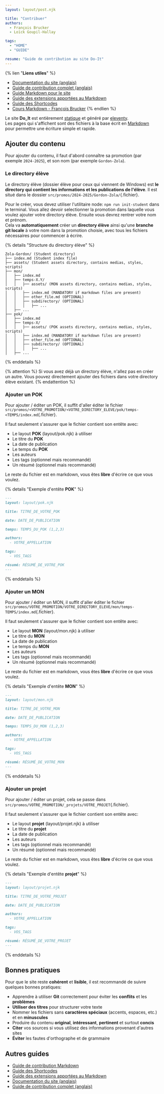 ```yaml
---
layout: layout/post.njk

title: "Contribuer"
authors:
  - François Brucker
  - Loïck Goupil-Hallay

tags:
  - "HOME"
  - "GUIDE"

resume: "Guide de contribution au site Do-It"
---
```


{% lien "**Liens utiles**" %}
- [Documentation du site (anglais)](https://github.com/do-it-ecm/do-it/blob/main/README.md)
- [Guide de contribution complet (anglais)](https://github.com/do-it-ecm/do-it/blob/main/CONTRIBUTING.md)
- [Guide Markdown pour le site](./markdown)
- [Guide des extensions apportées au Markdown](./extensions)
- [Guide des Shortcodes](./shortcodes)
- [Cours Markdown - François Brucker](https://francoisbrucker.github.io/cours_informatique/tutoriels/format-markdown/)
{% endlien %}

Le site **Do_It** est entièrement [statique](https://en.wikipedia.org/wiki/Static_web_page) et généré par [eleventy](https://www.11ty.dev/).\
Les pages qui s'affichent sont des fichiers à la base écrit en [Markdown](https://francoisbrucker.github.io/cours_informatique/tutoriels/format-markdown/) pour permettre une écriture simple et rapide.

## Ajouter du contenu

Pour ajouter du contenu, il faut d'abord connaître sa promotion (par exemple `2024-2025`), et son nom (par exemple `Gordon-Zola`).

### Le directory élève

Le directory élève (dossier élève pour ceux qui viennent de Windows) est **le directory qui contient les informations et les publications de l'élève**. Il est situé dans le dossier `src/promos/2024-2025/Gordon-Zola/`{.fichier}.

Pour le créer, vous devez utiliser l'utilitaire node: `npm run init-student` dans le terminal. Vous allez devoir selectionner la promotion dans laquelle vous voulez ajouter votre directory élève. Ensuite vous devrez rentrer votre nom et prénom.\
Cela va **automatiquement** créer un **directory élève** ainsi qu'une **branche git locale** à votre nom dans la promotion choisie, avec tous les fichiers nécessaires pour commencer à écrire.

{% details "Structure du directory élève" %}
```plaintext
Zola-Gordon/ (Student directory)
├── index.md (Student index file)
├── assets/ (Student assets directory, contains medias, styles, scripts)
├── mon/
│   ├── index.md
│   ├── temps-X.Y/
│   │   ├── assets/ (MON assets directory, contains medias, styles, scripts)
│   │   ├── index.md (MANDATORY if markdown files are present)
│   │   ├── other_file.md (OPTIONAL)
│   │   ├── subdirectory/ (OPTIONAL)
│   │   │   ├── ...
│   ├── ...
├── pok/
│   ├── index.md
│   ├── temps-X/
│   │   ├── assets/ (POK assets directory, contains medias, styles, scripts)
│   │   ├── index.md (MANDATORY if markdown files are present)
│   │   ├── other_file.md (OPTIONAL)
│   │   ├── subdirectory/ (OPTIONAL)
│   │   │   ├── ...
│   ├── ...
```
{% enddetails %}

{% attention %}
Si vous avez déjà un directory élève, n'allez pas en créer un autre. Vous pouvez directement ajouter des fichiers dans votre directory élève existant.
{% endattention %}

### Ajouter un POK

Pour ajouter / éditer un POK, il suffit d'aller éditer le fichier `src/promos/<VOTRE_PROMOTION/<VOTRE_DIRECTORY_ELEVE/pok/temps-<TEMPS/index.md`{.fichier}.

Il faut seulement s'assurer que le fichier contient son entête avec:
- Le layout **POK** (layout/pok.njk) à utiliser
- Le titre du **POK**
- La date de publication
- Le temps du **POK**
- Les auteurs
- Les tags (optionnel mais recommandé)
- Un résumé (optionnel mais recommandé)

Le reste du fichier est en markdown, vous êtes **libre** d'écrire ce que vous voulez.

{% details "Exemple d'entête **POK**" %}
```markdown
---
layout: layout/pok.njk

title: TITRE_DE_VOTRE_POK

date: DATE_DE_PUBLICATION

temps: TEMPS_DU_POK (1,2,3)

authors:
  - VOTRE_APPELLATION

tags:
  - VOS_TAGS

résumé: RÉSUMÉ_DE_VOTRE_POK
---
```
{% enddetails %}

### Ajouter un MON

Pour ajouter / éditer un MON, il suffit d'aller éditer le fichier `src/promos/VOTRE_PROMOTION/VOTRE_DIRECTORY_ELEVE/mon/temps-TEMPS/index.md`{.fichier}.

Il faut seulement s'assurer que le fichier contient son entête avec:
- Le layout **MON** (layout/mon.njk) à utiliser
- Le titre du **MON**
- La date de publication
- Le temps du **MON**
- Les auteurs
- Les tags (optionnel mais recommandé)
- Un résumé (optionnel mais recommandé)

Le reste du fichier est en markdown, vous êtes **libre** d'écrire ce que vous voulez.

{% details "Exemple d'entête **MON**" %}
```markdown
---
layout: layout/mon.njk

title: TITRE_DE_VOTRE_MON

date: DATE_DE_PUBLICATION

temps: TEMPS_DU_MON (1,2,3)

authors:
  - VOTRE_APPELLATION

tags:
  - VOS_TAGS

résumé: RÉSUMÉ_DE_VOTRE_MON
---
```
{% enddetails %}

### Ajouter un projet

Pour ajouter / éditer un projet, cela se passe dans `src/promos/VOTRE_PROMOTION/_projets/VOTRE_PROJET`{.fichier}.

Il faut seulement s'assurer que le fichier contient son entête avec:
- Le layout **projet** (layout/projet.njk) à utiliser
- Le titre du **projet**
- La date de publication
- Les auteurs
- Les tags (optionnel mais recommandé)
- Un résumé (optionnel mais recommandé)

Le reste du fichier est en markdown, vous êtes **libre** d'écrire ce que vous voulez.

{% details "Exemple d'entête **projet**" %}
```markdown
---
layout: layout/projet.njk

title: TITRE_DE_VOTRE_PROJET

date: DATE_DE_PUBLICATION

authors:
  - VOTRE_APPELLATION

tags:
  - VOS_TAGS

résumé: RÉSUMÉ_DE_VOTRE_PROJET
---
```
{% enddetails %}

## Bonnes pratiques

Pour que le site reste **cohérent** et **lisible**, il est recommandé de suivre quelques bonnes pratiques:
- Apprendre à utiliser **Git** correctement pour éviter les **conflits** et les **problèmes**
- **Utiliser des titres** pour structurer votre texte
- Nommer les fichiers sans **caractères spéciaux** (accents, espaces, etc.) et en **minuscules**
- Produire du contenu **original**, **intéressant**, **pertinent** et surtout **concis**
- **Citer** vos sources si vous utilisez des informations provenant d'autres sites
- **Éviter** les fautes d'orthographe et de grammaire

## Autres guides

- [Guide de contribution Markdown](./markdown)
- [Guide des Shortcodes](./shortcodes)
- [Guide des extensions apportées au Markdown](./extensions)
- [Documentation du site (anglais)](https://github.com/do-it-ecm/do-it/blob/main/README.md)
- [Guide de contribution complet (anglais)](https://github.com/do-it-ecm/do-it/blob/main/CONTRIBUTING.md)
